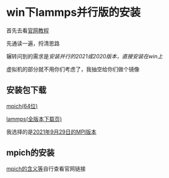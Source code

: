 # win下lammps并行版的安装

首先去看[官网教程](https://packages.lammps.org/windows.html)

先通读一遍，捋清思路

辗转问到的需求是*安装并行的2021或2020版本，直接安装在win上*

虚拟机的部分就不用你们考虑了，我抽空给你们做个镜像

## 安装包下载

[mpich(64位)](https://www.mpich.org/static/downloads/1.4.1p1/mpich2-1.4.1p1-win-x86-64.msi)

[lammps(全版本下载页)](https://rpm.lammps.org/windows/64bit/)

我选择的是[2021年9月29日的MPI版本](https://rpm.lammps.org/windows/64bit/LAMMPS-64bit-29Sep2021-MPI.exe)

## mpich的安装

[mpich的含义等](https://www.mpich.org/)自行查看官网链接

